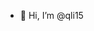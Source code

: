 - 👋 Hi, I’m @qli15


<!---
qli15/qli15 is a ✨ special ✨ repository because its `README.md` (this file) appears on your GitHub profile.
You can click the Preview link to take a look at your changes.
--->
